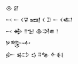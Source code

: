 <div class='block'>
<div class='line'>𒊮 𒇻</div>
<div class='line'>𒁁 𒀸 𒌋𒐊 𒍢 𒌋 𒊒 𒀸 𒌋𒅗</div>
<div class='line'>𒁁 𒄈 𒈫𒈠 𒆠𒋫𒌑 𒁹</div>
<div class='line'>𒃻𒈜𒋾</div>
<div class='line'>𒅎 𒌗𒄞 𒌓 𒐉𒆚 𒅆𒈬</div>
</div>